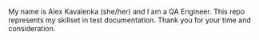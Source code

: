 My name is Alex Kavalenka (she/her) and I am a QA Engineer.
This repo represents my skillset in test documentation.
Thank you for your time and consideration.
